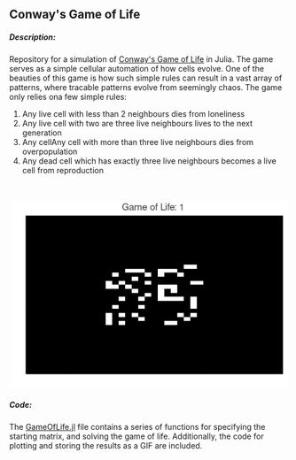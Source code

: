 ## Conway's Game of Life

##### Description:
Repository for a simulation of [Conway's Game of Life](https://en.wikipedia.org/wiki/Conway%27s_Game_of_Life) in Julia. The game serves as a simple cellular automation of how cells evolve. One of the beauties of this game is how such simple rules can result in a vast array of patterns, where tracable patterns evolve from seemingly chaos. The game only relies ona  few simple rules:

1. Any live cell with less than 2 neighbours dies from loneliness
2. Any live cell with two are three live neighbours lives to the next generation
3. Any cellAny cell with more than three live neighbours dies from overpopulation
4. Any dead cell which has exactly three live neighbours becomes a live cell from reproduction
<br/><br/><br/>
<p align="center">
  <img src="GoF.gif"/>
</p>


##### Code:
The [GameOfLife.jl](GameOfLife.jl) file contains a series of functions for specifying the starting matrix, and solving the game of life. Additionally, the code for plotting and storing the results as a GIF are included.

